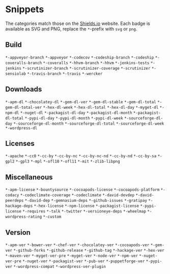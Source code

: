 # Snippets

The categories match those on the [Shields.io](http://shields.io/) website. Each badge is available as SVG and PNG, replace the `*`-prefix with `svg` or `png`.

## Build

`*-appveyor-branch`
`*-appveyor`
`*-codecov`
`*-codeship-branch`
`*-codeship`
`*-coveralls-branch`
`*-coveralls`
`*-hhvm-branch`
`*-hhvm`
`*-jenkins-tests`
`*-jenkins`
`*-scrutinizer-branch`
`*-scrutinizer-coverage`
`*-scrutinizer`
`*-sensiolab`
`*-travis-branch`
`*-travis`
`*-wercker`

## Downloads

`*-apm-dl`
`*-chocolatey-dl`
`*-gem-dl-ver`
`*-gem-dl-stable`
`*-gem-dl-total`
`*-gem-dl-total-ver`
`*-hex-dl-week`
`*-hex-dl-total`
`*-hex-dl-day`
`*-myget-dl`
`*-npm-dl`
`*-nuget-dl`
`*-packagist-dl-day`
`*-packagist-dl-month`
`*-packagist-dl-total`
`*-pypi-dl-day`
`*-pypi-dl-month`
`*-pypi-dl-week`
`*-sourceforge-dl-day`
`*-sourceforge-dl-month`
`*-sourceforge-dl-total`
`*-sourceforge-dl-week`
`*-wordpress-dl`

## Licenses

`*-apache`
`*-cc0`
`*-cc-by`
`*-cc-by-nc`
`*-cc-by-nc-nd`
`*-cc-by-nd`
`*-cc-by-sa`
`*-gpl2`
`*-gpl3`
`*-mpl`
`*-ofl10`
`*-ofl11`
`*-mit`
`*-zlib-libpng`

## Miscellaneous

`*-apm-license`
`*-bountysource`
`*-cocoapods-license`
`*-cocoapods-platform`
`*-codacy`
`*-codeclimate-coverage`
`*-codeclimate`
`*-david-devdep`
`*-david-peerdeps`
`*-david-dep`
`*-gemnasium-deps`
`*-github-issues`
`*-gratipay`
`*-hackage-deps`
`*-hex-license`
`*-npm-license`
`*-packagist-license`
`*-pypi-license`
`*-requires`
`*-talk`
`*-twitter`
`*-versioneye-deps`
`*-wheelmap`
`*-wordpress-rating`
`*-custom`

## Version

`*-apm-ver`
`*-bower-ver`
`*-chef-ver`
`*-chocolatey-ver`
`*-cocoapods-ver`
`*-gem-ver`
`*-github-forks`
`*-github-release`
`*-github-tag`
`*-hackage-ver`
`*-hex-ver`
`*-maven-ver`
`*-myget-ver-pre`
`*-myget-ver`
`*-node-ver`
`*-npm-ver`
`*-nuget-ver-pre`
`*-nuget-ver`
`*-packagist-ver`
`*-pub-ver`
`*-puppetforge-ver`
`*-pypi-ver`
`*-wordpress-compat`
`*-wordpress-ver-plugin`